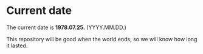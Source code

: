 # Current date

The current date is **1978.07.25.** (YYYY.MM.DD.)

This repository will be good when the world ends, so we will know how long it lasted.